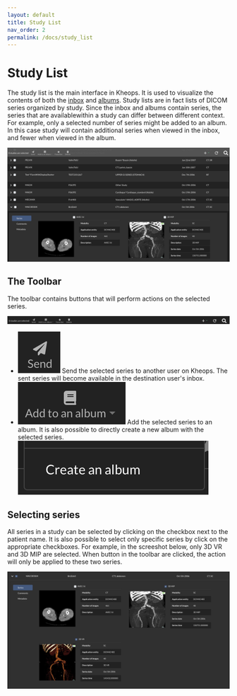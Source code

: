 ```yaml
---
layout: default
title: Study List
nav_order: 2
permalink: /docs/study_list
---
```


# Study List

The study list is the main interface in Kheops. It is used to visualize the contents of both the [inbox](/docs/inbox) and [albums](/docs/albums). Study lists are in fact lists of DICOM series organized by study. Since the inbox and albums contain series, the series that are availablewithin a study can differ between different context. For example, only a selected number of series might be added to an album. In this case study will contain additional series when viewed in the inbox, and fewer when viewed in the album.

![study list](/img/study_list.png)

## The Toolbar

The toolbar contains buttons that will perform actions on the selected series. 

![Series List Toolbar](/img/series_list_toolbar.png)

* ![Send](/img/send.png) Send the selected series to another user on Kheops. The sent series will become available in the destination user's inbox.
* ![Add to an album](/img/add_to_album.png) Add the selected series to an album. It is also possible to directly create a new album with the selected series. ![Create album item](/img/create_album_item.png)

## Selecting series

All series in a study can be selected by clicking on the checkbox next to the patient name. It is also possible to select only specific series by click on the appropriate checkboxes. For example, in the screeshot below, only 3D VR and 3D MIP are selected. When button in the toolbar are clicked, the action will only be applied to these two series.

![Selected Series](/img/select_series.png)

